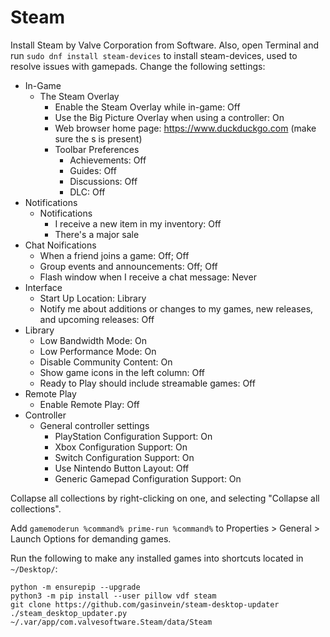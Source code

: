 # Steam

Install Steam by Valve Corporation from Software. Also, open Terminal and run `sudo dnf install steam-devices` to install steam-devices, used to resolve issues with gamepads. Change the following settings:

- In-Game
  - The Steam Overlay
    - Enable the Steam Overlay while in-game: Off
    - Use the Big Picture Overlay when using a controller: On
    - Web browser home page: https://www.duckduckgo.com (make sure the s is present)
    - Toolbar Preferences
      - Achievements: Off
      - Guides: Off
      - Discussions: Off
      - DLC: Off
- Notifications
  - Notifications
    - I receive a new item in my inventory: Off
    - There's a major sale
- Chat Noifications
  - When a friend joins a game: Off; Off
  - Group events and announcements: Off; Off
  - Flash window when I receive a chat message: Never
- Interface
  - Start Up Location: Library
  - Notify me about additions or changes to my games, new releases, and upcoming releases: Off
- Library
  - Low Bandwidth Mode: On
  - Low Performance Mode: On
  - Disable Community Content: On
  - Show game icons in the left column: Off
  - Ready to Play should include streamable games: Off
- Remote Play
  - Enable Remote Play: Off
- Controller
  - General controller settings
    - PlayStation Configuration Support: On
    - Xbox Configuration Support: On
    - Switch Configuration Support: On
    - Use Nintendo Button Layout: Off
    - Generic Gamepad Configuration Support: On

Collapse all collections by right-clicking on one, and selecting "Collapse all collections".

Add `gamemoderun %command% prime-run %command%` to Properties > General > Launch Options for demanding games.

Run the following to make any installed games into shortcuts located in `~/Desktop/`:

```
python -m ensurepip --upgrade
python3 -m pip install --user pillow vdf steam
git clone https://github.com/gasinvein/steam-desktop-updater
./steam_desktop_updater.py ~/.var/app/com.valvesoftware.Steam/data/Steam
```
